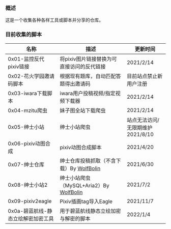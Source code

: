 ### 概述

这是一个收集各种各样工具或脚本并分享的仓库。



### 目前收集的脚本

| 名称                               | 描述                                                         | 更新时间                               |
| ---------------------------------- | ------------------------------------------------------------ | -------------------------------------- |
| 0x01-监控反代pixiv链接             | 将pixiv图片链接替换为可直接访问的反代链接                    | 2021/2/14                              |
| 0x02-花火学园邀请码脚本            | 根据现有题库，自动匹配答题得出邀请码                         | 目前站点禁止新用户注册                 |
| 0x03-iwara下载脚本                 | iwara用户投稿视频/指定视频下载器                             | 2021/2/14                              |
| 0x04-mzitu爬虫                     | 妹子图全站下载爬虫                                           | 2021/2/14                              |
| 0x05-绅士小站                      | 绅士小站爬虫                                                 | 站点无法访问/无限期维护<br />2021/8/10 |
| 0x06-pixiv动图合成                 | pixiv动图合成脚本                                            | 2021/4/20                              |
| 0x07-绅士仓库                      | 绅士仓库投稿抓取（不含下载）By [WolfBolin](https://github.com/wolfbolin) | 2021/6/30                              |
| 0x08-绅士小站2                     | 绅士小站爬虫（MySQL+Aria2）By [WolfBolin](https://github.com/wolfbolin) | 2021/7/2                               |
| 0x09-pixiv2eagle                   | Pixiv插画tag导入Eagle                                        | 2021/11/7                              |
| 0x0a-碧蓝航线-静态立绘解密加密工具 | 用于碧蓝航线静态立绘加密与解密的脚本                         | 2022/1/4                               |

